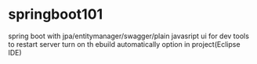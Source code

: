 # springboot101
spring boot with jpa/entitymanager/swagger/plain javasript ui
for dev tools to restart server turn on th ebuild automatically option in project(Eclipse IDE)
